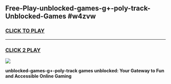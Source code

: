 
## Free-Play-unblocked-games-g+-poly-track-Unblocked-Games #w4zvw
<h3>
<a href="https://news.freeplayer.one?title=unblocked-games-g+-poly-track&ref=8M">CLICK TO PLAY</a></h3>
<hr>

<h3>
<a href="https://news.freeplayer.one?title=unblocked-games-g+-poly-track&ref=8M">CLICK 2 PLAY</a>
  
</h3>

<a href="https://news.freeplayer.one?title=unblocked-games-g+-poly-track&ref=8M"><img src="https://clearcache.store/games.png"></a>


**unblocked-games-g+-poly-track games unblocked: Your Gateway to Fun and Accessible Online Gaming**
